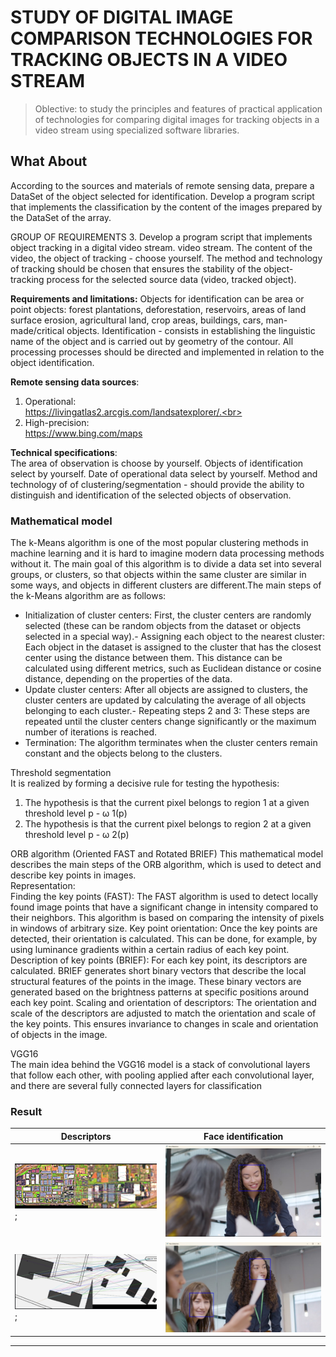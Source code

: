 # STUDY OF DIGITAL IMAGE COMPARISON TECHNOLOGIES FOR TRACKING OBJECTS IN A VIDEO STREAM

> Oblective:
> to study the principles and features of practical application of technologies for comparing
> digital images for tracking objects in a video stream using
> specialized software libraries.

## What About

According to the sources and materials of remote sensing data, prepare a DataSet of the object selected for identification. Develop a program script that implements the classification by the content of the images prepared by the DataSet of the array.

GROUP OF REQUIREMENTS 3.
Develop a program script that implements object tracking in a digital video stream.
video stream. The content of the video, the object of tracking - choose yourself. The method and technology
of tracking should be chosen that ensures the stability of the object-tracking process for the selected
source data (video, tracked object).

**Requirements and limitations:**
Objects for identification can be area or point objects: forest
plantations, deforestation, reservoirs, areas of land surface erosion, agricultural
land, crop areas, buildings, cars, man-made/critical objects.
Identification - consists in establishing the linguistic name of the object and is carried out by
geometry of the contour.
All processing processes should be directed and implemented in relation to the object
identification.

**Remote sensing data sources**:<br>

1. Operational:<br>
   https://livingatlas2.arcgis.com/landsatexplorer/.<br>
2. High-precision:<br>
   https://www.bing.com/maps<br>

**Technical specifications**: <br>
The area of observation is choose by yourself.
Objects of identification select by yourself.
Date of operational data select by yourself.
Method and technology of of clustering/segmentation - should provide the ability to distinguish and
identification of the selected objects of observation.

### Mathematical model

The k-Means algorithm is one of the most popular clustering methods in machine learning and it is hard to imagine modern data processing methods without it. The main goal of this algorithm is to divide a data set into several groups, or clusters, so that objects within the same cluster are similar in some ways, and objects in different clusters are different.The main steps of the k-Means algorithm are as follows:

- Initialization of cluster centers: First, the cluster centers are randomly selected (these can be random objects from the dataset or objects selected in a special way).- Assigning each object to the nearest cluster: Each object in the dataset is assigned to the cluster that has the closest center using the distance between them. This distance can be calculated using different metrics, such as Euclidean distance or cosine distance, depending on the properties of the data.
- Update cluster centers: After all objects are assigned to clusters, the cluster centers are updated by calculating the average of all objects belonging to each cluster.- Repeating steps 2 and 3: These steps are repeated until the cluster centers change significantly or the maximum number of iterations is reached.
- Termination: The algorithm terminates when the cluster centers remain constant and the objects belong to the clusters.

Threshold segmentation<br>
It is realized by forming a decisive rule for testing the hypothesis:<br>

1. The hypothesis is that the current pixel belongs to region 1 at a given threshold level p - ω 1(p)<br>
2. The hypothesis is that the current pixel belongs to region 2 at a given threshold level p - ω 2(p)<br>

ORB algorithm (Oriented FAST and Rotated BRIEF)
This mathematical model describes the main steps of the ORB algorithm, which is used to detect and describe key points in images.<br>
Representation:<br>
Finding the key points (FAST): The FAST algorithm is used to detect locally found image points that have a significant change in intensity compared to their neighbors. This algorithm is based on comparing the intensity of pixels in windows of arbitrary size.
Key point orientation: Once the key points are detected, their orientation is calculated. This can be done, for example, by using luminance gradients within a certain radius of each key point.
Description of key points (BRIEF): For each key point, its descriptors are calculated. BRIEF generates short binary vectors that describe the local structural features of the points in the image. These binary vectors are generated based on the brightness patterns at specific positions around each key point.
Scaling and orientation of descriptors: The orientation and scale of the descriptors are adjusted to match the orientation and scale of the key points. This ensures invariance to changes in scale and orientation of objects in the image.<br>

VGG16<br>
The main idea behind the VGG16 model is a stack of convolutional layers that follow each other, with pooling applied after each convolutional layer, and there are several fully connected layers for classification

### Result

| Descriptors                      | Face identification             |
| -------------------------------- | ------------------------------- |
| <img src="./Imgs/Picture1.jpg">; | <img src="./Imgs/Picture3.jpg"> |
| <img src="./Imgs/Picture2.png">; | <img src="./Imgs/Picture4.jpg"> |

---
